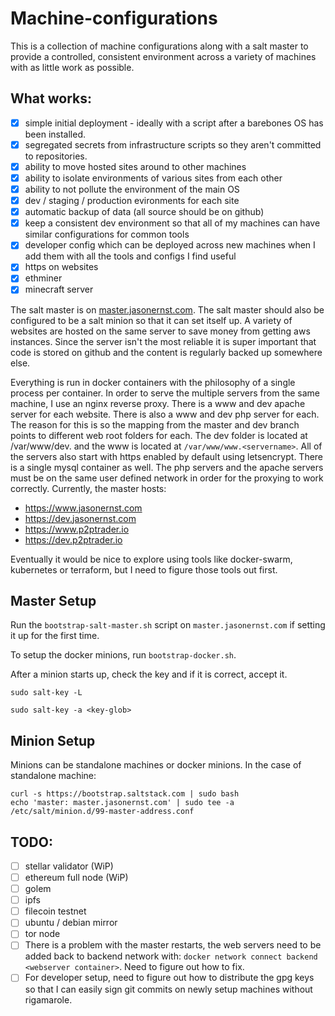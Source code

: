 # Machine-configurations
This is a collection of machine configurations along with a salt master to
provide a controlled, consistent environment across a variety of machines
with as little work as possible.

## What works:
- [x] simple initial deployment - ideally with a script after a barebones OS has
been installed. 
- [x] segregated secrets from infrastructure scripts so they aren't committed to
repositories.
- [x] ability to move hosted sites around to other machines
- [x] ability to isolate environments of various sites from each other
- [x] ability to not pollute the environment of the main OS
- [x] dev / staging / production evironments for each site
- [x] automatic backup of data (all source should be on github)
- [x] keep a consistent dev environment so that all of my machines can have
similar configurations for common tools
- [x] developer config which can be deployed across new machines when I add them
 with all the tools and configs I find useful
- [x] https on websites
- [x] ethminer
- [x] minecraft server

The salt master is on [master.jasonernst.com](master.jasonernst.com). The salt
master should also be configured to be a salt minion so that it can set itself
up. A variety of websites are hosted on the same server to save money from
getting aws instances. Since the server isn't the most reliable it is super 
important that code is stored on github and the content is regularly backed up
somewhere else.

Everything is run in docker containers with the philosophy of a single process
per container. In order to serve the multiple servers from the same machine, I 
use an nginx reverse proxy. There is a www and dev apache server for each
website. There is also a www and dev php server for each. The reason for this
is so the mapping from the master and dev branch points to different web root
folders for each. The dev folder is located at /var/www/dev.<servername> and
the www is located at `/var/www/www.<servername>`. All of the servers also start
with https enabled by default using letsencrypt. There is a single mysql
container as well. The php servers and the apache servers must be on the same
user defined network in order for the proxying to work correctly. Currently, the
master hosts:
  - https://www.jasonernst.com
  - https://dev.jasonernst.com
  - https://www.p2ptrader.io
  - https://dev.p2ptrader.io

Eventually it would be nice to explore using tools like docker-swarm, kubernetes
or terraform, but I need to figure those tools out first.

## Master Setup
Run the `bootstrap-salt-master.sh` script on `master.jasonernst.com` if setting
it up for the first time. 

To setup the docker minions, run `bootstrap-docker.sh`.

After a minion starts up, check the key and if it
is correct, accept it.

`sudo salt-key -L`

`sudo salt-key -a <key-glob>`

## Minion Setup

Minions can be standalone machines or docker minions. In the case of standalone
machine:
```
curl -s https://bootstrap.saltstack.com | sudo bash
echo 'master: master.jasonernst.com' | sudo tee -a /etc/salt/minion.d/99-master-address.conf
```

## TODO:
- [ ] stellar validator (WiP)
- [ ] ethereum full node (WiP)
- [ ] golem
- [ ] ipfs
- [ ] filecoin testnet
- [ ] ubuntu / debian mirror
- [ ] tor node
- [ ] There is a problem with the master restarts, the web servers need to be added
back to backend network with: `docker network connect backend <webserver container>`.
Need to figure out how to fix.
- [ ] For developer setup, need to figure out how to distribute the gpg keys so that
I can easily sign git commits on newly setup machines without rigamarole.
